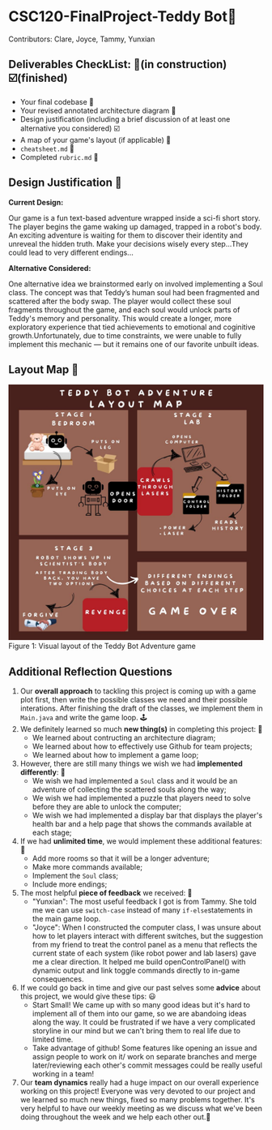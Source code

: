 # CSC120-FinalProject-Teddy Bot🤖
Contributors: Clare, Joyce, Tammy, Yunxian

## Deliverables CheckList: 🚧(in construction) ☑️(finished)
 - Your final codebase 🚧
 - Your revised annotated architecture diagram 🚧
 - Design justification (including a brief discussion of at least one alternative you considered) ☑️
 - A map of your game's layout (if applicable) 🚧
 - `cheatsheet.md` 🚧
 - Completed `rubric.md` 🚧

## Design Justification 🚧

**Current Design:**

Our game is a fun text-based adventure wrapped inside a sci-fi short story. The player begins the game waking up damaged, trapped in a robot's body. An exciting adventure is waiting for them to discover their identity and unreveal the hidden truth. Make your decisions wisely every step...They could lead to very different endings...

**Alternative Considered:**

One alternative idea we brainstormed early on involved implementing a Soul class. The concept was that Teddy’s human soul had been fragmented and scattered after the body swap. The player would collect these soul fragments throughout the game, and each soul would unlock parts of Teddy's memory and personality. This would create a longer, more exploratory experience that tied achievements to emotional and coginitive growth.Unfortunately, due to time constraints, we were unable to fully implement this mechanic — but it remains one of our favorite unbuilt ideas.

## Layout Map 🚧
![Teddy Bot Layout Map](./Layout%20Map%20(1).jpg)
Figure 1: Visual layout of the Teddy Bot Adventure game 


## Additional Reflection Questions
 1. Our **overall approach** to tackling this project is coming up with a game plot first, then write the possible classes we need and their possible interations. After finishing the draft of the classes, we implement them in `Main.java` and write the game loop. 🕹️
 2. We definitely learned so much **new thing(s)** in completing this project: 🤩
    * We learned about contructing an architecture diagram;
    * We learned about how to effectively use Github for team projects;
    * We learned about how to implement a game loop;
 3. However, there are still many things we wish we had **implemented differently**: 👾
    * We wish we had implemented a `Soul` class and it would be an adventure of collecting the scattered souls along the way;
    * We wish we had implemented a puzzle that players need to solve before they are able to unlock the computer;
    * We wish we had implemented a display bar that displays the player's health bar and a help page that shows the commands available at each stage;
 4. If we had **unlimited time**, we would implement these additional features: 🧸
    * Add more rooms so that it will be a longer adventure;
    * Make more commands available;
    * Implement the `Soul` class;
    * Include more endings;
 5. The most helpful **piece of feedback** we received: 🚧
    * "Yunxian":  The most useful feedback I got is from Tammy. She told me we can use `switch-case` instead of many `if-else`statements in the main game loop.
    * "Joyce": When I constructed the computer class, I was unsure about how to let players interact with different switches, but the suggestion from my friend to treat the control panel as a menu that reflects the current state of each system (like robot power and lab lasers) gave me a clear direction. It helped me build openControlPanel() with dynamic output and link toggle commands directly to in-game consequences.
 6. If we could go back in time and give our past selves some **advice** about this project, we would give these tips: 😃
    * Start Small! We came up with so many good ideas but it's hard to implement all of them into our game, so we are abandoing ideas along the way. It could be frustrated if we have a very complicated storyline in our mind but we can't bring them to real life due to limited time.
    * Take advantage of github! Some features like opening an issue and assign people to work on it/ work on separate branches and merge later/reviewing each other's commit messages could be really useful working in a team!
 7. Our **team dynamics** really had a huge impact on our overall experience working on this project! Everyone was very devoted to our project and we learned so much new things, fixed so many problems together. It's very helpful to have our weekly meeting as we discuss what we've been doing throughout the week and we help each other out.🥰
